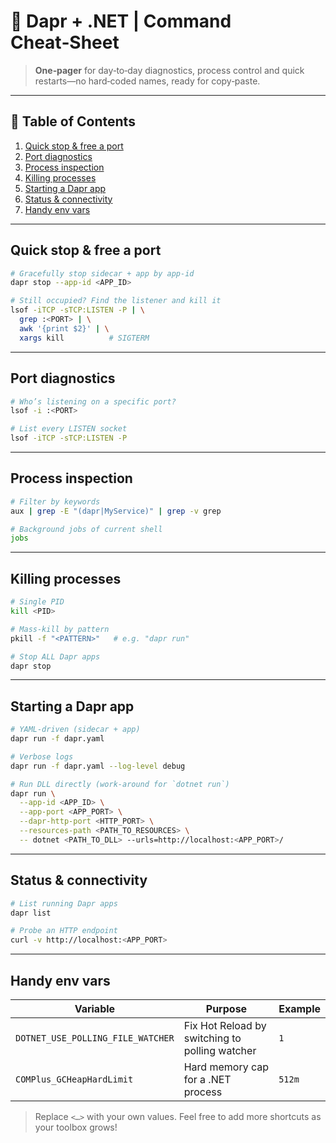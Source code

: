 # 🔧 Dapr + .NET | Command Cheat‑Sheet

> **One‑pager** for day‑to‑day diagnostics, process control and quick restarts—no hard‑coded names, ready for copy‑paste.

---

## 📑 Table of Contents

1. [Quick stop & free a port](#quick-stop--free-a-port)
2. [Port diagnostics](#port-diagnostics)
3. [Process inspection](#process-inspection)
4. [Killing processes](#killing-processes)
5. [Starting a Dapr app](#starting-a-dapr-app)
6. [Status & connectivity](#status--connectivity)
7. [Handy env vars](#handy-env-vars)

---

## Quick stop & free a port

```bash
# Gracefully stop sidecar + app by app‑id
dapr stop --app-id <APP_ID>

# Still occupied? Find the listener and kill it
lsof -iTCP -sTCP:LISTEN -P | \
  grep :<PORT> | \
  awk '{print $2}' | \
  xargs kill          # SIGTERM
```

---

## Port diagnostics

```bash
# Who’s listening on a specific port?
lsof -i :<PORT>

# List every LISTEN socket
lsof -iTCP -sTCP:LISTEN -P
```

---

## Process inspection

```bash
# Filter by keywords
aux | grep -E "(dapr|MyService)" | grep -v grep

# Background jobs of current shell
jobs
```

---

## Killing processes

```bash
# Single PID
kill <PID>

# Mass‑kill by pattern
pkill -f "<PATTERN>"   # e.g. "dapr run"

# Stop ALL Dapr apps
dapr stop
```

---

## Starting a Dapr app

```bash
# YAML‑driven (sidecar + app)
dapr run -f dapr.yaml

# Verbose logs
dapr run -f dapr.yaml --log-level debug

# Run DLL directly (work‑around for `dotnet run`)
dapr run \
  --app-id <APP_ID> \
  --app-port <APP_PORT> \
  --dapr-http-port <HTTP_PORT> \
  --resources-path <PATH_TO_RESOURCES> \
  -- dotnet <PATH_TO_DLL> --urls=http://localhost:<APP_PORT>/
```

---

## Status & connectivity

```bash
# List running Dapr apps
dapr list

# Probe an HTTP endpoint
curl -v http://localhost:<APP_PORT>
```

---

## Handy env vars

| Variable                          | Purpose                                        | Example |
| --------------------------------- | ---------------------------------------------- | ------- |
| `DOTNET_USE_POLLING_FILE_WATCHER` | Fix Hot Reload by switching to polling watcher | `1`     |
| `COMPlus_GCHeapHardLimit`         | Hard memory cap for a .NET process             | `512m`  |

> Replace `<…>` with your own values. Feel free to add more shortcuts as your toolbox grows!
